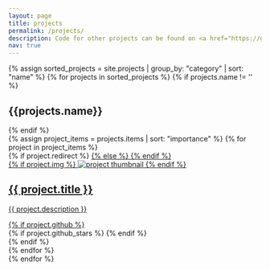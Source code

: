 ```yaml
---
layout: page
title: projects
permalink: /projects/
description: Code for other projects can be found on <a href="https://github.com/edmudo" target="\_blank">Github</a>.
nav: true
---
```

{% assign sorted_projects = site.projects | group_by: "category" | sort: "name" %}
{% for projects in sorted_projects %}
{% if projects.name != '' %}
<h2 class='project-category post-title'>{{projects.name}}</h2>
{% endif %}
<div class="projects grid">
  {% assign project_items = projects.items | sort: "importance" %}
  {% for project in project_items %}
    <div class="grid-item">
      {% if project.redirect %}
      <a href="{{ project.redirect }}" target="_blank">
      {% else %}
      <a href="{{ project.url | relative_url }}">
      {% endif %}
        <div class="card hoverable">
          {% if project.img %}
          <img src="{{ project.img | relative_url }}" alt="project thumbnail">
          {% endif %}
          <div class="card-body">
            <h2 class="card-title text-lowercase">{{ project.title }}</h2>
            <p class="card-text">{{ project.description }}</p>
            <div class="row ml-1 mr-1 p-0">
              {% if project.github %}
              <div class="github-icon">
                <div class="icon" data-toggle="tooltip" title="Code Repository">
                  <a href="{{ project.github }}" target="_blank"><i class="fab fa-github gh-icon"></i></a>
                </div>
                {% if project.github_stars %}
                <span class="stars" data-toggle="tooltip" title="GitHub Stars">
                  <i class="fas fa-star"></i>
                  <span id="{{ project.github_stars }}-stars"></span>
                </span>
                {% endif %}
              </div>
              {% endif %}
            </div>
          </div>
        </div>
      </a>
    </div>
  {% endfor %}
</div>
{% endfor %}
